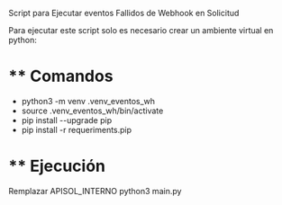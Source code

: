 Script para Ejecutar eventos Fallidos de Webhook en Solicitud 

Para ejecutar este script solo es necesario crear un ambiente virtual en python:

** Comandos
==========================================
* python3 -m venv .venv_eventos_wh  
* source .venv_eventos_wh/bin/activate
* pip install --upgrade pip
* pip install -r  requeriments.pip

** Ejecución
============================================
Remplazar APISOL_INTERNO
python3 main.py
